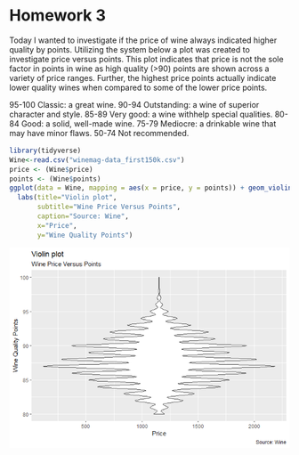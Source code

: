 Homework 3
================

Today I wanted to investigate if the price of wine always indicated
higher quality by points. Utilizing the system below a plot was created
to investigate price versus points. This plot indicates that price is
not the sole factor in points in wine as high quality (&gt;90) points
are shown across a variety of price ranges. Further, the highest price
points actually indicate lower quality wines when compared to some of
the lower price points.

95-100 Classic: a great wine. 90-94 Outstanding: a wine of superior
character and style. 85-89 Very good: a wine withhelp special qualities.
80-84 Good: a solid, well-made wine. 75-79 Mediocre: a drinkable wine
that may have minor flaws. 50-74 Not recommended.

``` r
library(tidyverse)
Wine<-read.csv("winemag-data_first150k.csv")
price <- (Wine$price)
points <- (Wine$points)
ggplot(data = Wine, mapping = aes(x = price, y = points)) + geom_violin()+ 
  labs(title="Violin plot", 
       subtitle="Wine Price Versus Points",
       caption="Source: Wine",
       x="Price",
       y="Wine Quality Points")
```

![](hw_3_files/figure-gfm/unnamed-chunk-1-1.png)<!-- -->
